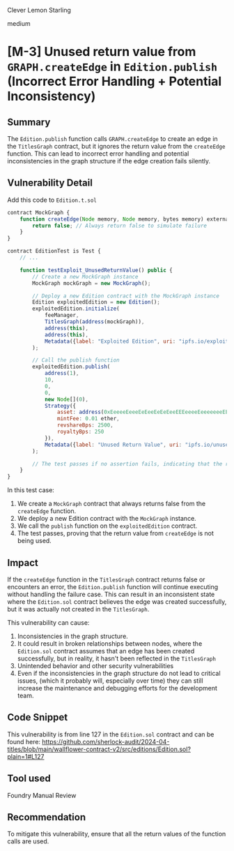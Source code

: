 Clever Lemon Starling

medium

# [M-3] Unused return value from `GRAPH.createEdge` in `Edition.publish` (Incorrect Error Handling + Potential Inconsistency)

## Summary
The `Edition.publish` function calls `GRAPH.createEdge` to create an edge in the `TitlesGraph` contract, but it ignores the return value from the `createEdge` function. This can lead to incorrect error handling and potential inconsistencies in the graph structure if the edge creation fails silently.

## Vulnerability Detail
Add this code to `Edition.t.sol`
```javascript 
contract MockGraph {
    function createEdge(Node memory, Node memory, bytes memory) external returns (bool) {
        return false; // Always return false to simulate failure
    }
}

contract EditionTest is Test {
    // ...

    function testExploit_UnusedReturnValue() public {
        // Create a new MockGraph instance
        MockGraph mockGraph = new MockGraph();

        // Deploy a new Edition contract with the MockGraph instance
        Edition exploitedEdition = new Edition();
        exploitedEdition.initialize(
            feeManager,
            TitlesGraph(address(mockGraph)),
            address(this),
            address(this),
            Metadata({label: "Exploited Edition", uri: "ipfs.io/exploited-edition", data: new bytes(0)})
        );

        // Call the publish function
        exploitedEdition.publish(
            address(1),
            10,
            0,
            0,
            new Node[](0),
            Strategy({
                asset: address(0xEeeeeEeeeEeEeeEeEeEeeEEEeeeeEeeeeeeeEEeE),
                mintFee: 0.01 ether,
                revshareBps: 2500,
                royaltyBps: 250
            }),
            Metadata({label: "Unused Return Value", uri: "ipfs.io/unused-return-value", data: new bytes(0)})
        );

        // The test passes if no assertion fails, indicating that the return value is not being used
    }
}
```
In this test case:

1. We create a `MockGraph` contract that always returns false from the `createEdge` function.
2. We deploy a new Edition contract with the `MockGraph` instance.
3. We call the `publish` function on the `exploitedEdition` contract.
4. The test passes, proving that the return value from `createEdge` is not being used.

## Impact
If the `createEdge` function in the `TitlesGraph` contract returns false or encounters an error, the `Edition.publish` function will continue executing without handling the failure case. This can result in an inconsistent state where the `Edition.sol` contract believes the edge was created successfully, but it was actually not created in the `TitlesGraph`. 

This vulnerability can cause:
1. Inconsistencies in the graph structure.
2. It could result in broken relationships between nodes, where the `Edition.sol` contract assumes that an edge has been created successfully, but in reality, it hasn't been reflected in the `TitlesGraph`
3. Unintended behavior and other security vulnerabilities
4. Even if the inconsistencies in the graph structure do not lead to critical issues, (which it probably will, especially over time) they can still increase the maintenance and debugging efforts for the development team.

## Code Snippet

This vulnerability is from line 127 in the `Edition.sol` contract and can be found here: https://github.com/sherlock-audit/2024-04-titles/blob/main/wallflower-contract-v2/src/editions/Edition.sol?plain=1#L127

## Tool used
Foundry
Manual Review

## Recommendation
To mitigate this vulnerability, ensure that all the return values of the function calls are used.